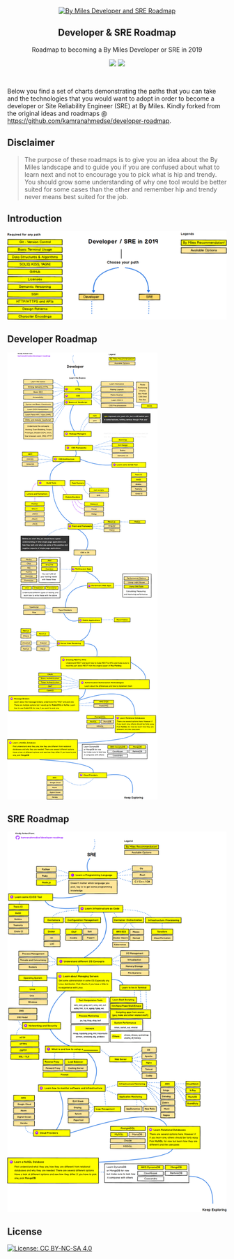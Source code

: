 <p align="center">
  <a href="http://github.com/kamranahmedse/developer-roadmap">
    <img src="https://images.bymiles.co.uk/images-by-miles/bymiles-logo.svg" alt="By Miles Developer and SRE Roadmap" width="96" height="96">
  </a>
  <h2 align="center">Developer & SRE Roadmap</h2>
  <p align="center">Roadmap to becoming a By Miles Developer or SRE in 2019</p>
  <p align="center">
    <a href="https://github.com/kamranahmedse/developer-roadmap#-introduction"><img src="https://img.shields.io/badge/Roadmap-2019-yellowgreen.svg"/></a>
          <a href="https://github.com/kamranahmedse/developer-roadmap/releases"><img src="https://img.shields.io/badge/Roadmaps-Past-yellow.svg"/></a>
  </p>
  <br>
</p>

Below you find a set of charts demonstrating the paths that you can take and the technologies that you would want to adopt in order to become a developer or Site Reliability Engineer (SRE) at By Miles. Kindly forked from the original ideas and roadmaps @ https://github.com/kamranahmedse/developer-roadmap.

## Disclaimer
> The purpose of these roadmaps is to give you an idea about the By Miles landscape and to guide you if you are confused about what to learn next and not to encourage you to pick what is hip and trendy. You should grow some understanding of why one tool would be better suited for some cases than the other and remember hip and trendy never means best suited for the job.

## Introduction

![Web Developer Roadmap Introduction](./images/intro_1.png)

## Developer Roadmap

![Developer Roadmap](./images/developer.png)

## SRE Roadmap

![SRE Roadmap](./images/sre.png)
 
## License

[![License: CC BY-NC-SA 4.0](https://img.shields.io/badge/License-CC%20BY--NC--SA%204.0-lightgrey.svg)](https://creativecommons.org/licenses/by-nc-sa/4.0/)
